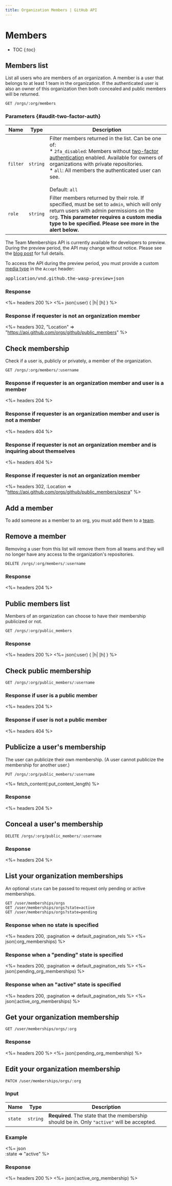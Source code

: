 ```yaml
---
title: Organization Members | GitHub API
---
```


# Members

* TOC
{:toc}

## Members list

List all users who are members of an organization. A member is a user that
belongs to at least 1 team in the organization. If the authenticated user is
also an owner of this organization then both concealed and public members will
be returned.

    GET /orgs/:org/members

### Parameters {#audit-two-factor-auth}

Name    | Type    | Description
--------|---------|--------------
`filter`|`string` | Filter members returned in the list. Can be one of:<br/>* `2fa_disabled`: Members without [two-factor authentication][2fa-blog] enabled. Available for owners of organizations with private repositories.<br/>* `all`: All members the authenticated user can see.<br/><br/>Default: `all`
`role`  |`string` | Filter members returned by their role. If specified, must be set to `admin`, which will only return users with admin permissions on the org. **This parameter requires a custom media type to be specified. Please see more in the alert below.**

[2fa-blog]: https://github.com/blog/1614-two-factor-authentication

<div class="alert">
  <p>
    The Team Memberships API is currently available for developers to preview.
    During the preview period, the API may change without notice.
    Please see the <a href="/changes/2014-11-10-organization-admin-pre-release-preview/">blog post</a> for full details.
  </p>

  <p>
    To access the API during the preview period, you must provide a custom <a href="/v3/media">media type</a> in the <code>Accept</code> header:
    <pre>application/vnd.github.the-wasp-preview+json</pre>
  </p>
</div>

### Response

<%= headers 200 %>
<%= json(:user) { |h| [h] } %>

### Response if requester is not an organization member

<%= headers 302, "Location" => "https://api.github.com/orgs/github/public_members" %>

## Check membership

Check if a user is, publicly or privately, a member of the organization.

    GET /orgs/:org/members/:username

### Response if requester is an organization member and user is a member

<%= headers 204 %>

### Response if requester is an organization member and user is not a member

<%= headers 404 %>

### Response if requester is not an organization member and is inquiring about themselves

<%= headers 404 %>

### Response if requester is not an organization member

<%= headers 302, :Location => "https://api.github.com/orgs/github/public_members/pezra" %>

## Add a member

To add someone as a member to an org, you must add them to a
[team](/v3/orgs/teams/#add-team-member).

## Remove a member

Removing a user from this list will remove them from all teams and
they will no longer have any access to the organization's repositories.

    DELETE /orgs/:org/members/:username

### Response

<%= headers 204 %>

## Public members list

Members of an organization can choose to have their membership
publicized or not.

    GET /orgs/:org/public_members

### Response

<%= headers 200 %>
<%= json(:user) { |h| [h] } %>

## Check public membership

    GET /orgs/:org/public_members/:username

### Response if user is a public member

<%= headers 204 %>

### Response if user is not a public member

<%= headers 404 %>

## Publicize a user's membership

The user can publicize their own membership.
(A user cannot publicize the membership for another user.)

    PUT /orgs/:org/public_members/:username

<%= fetch_content(:put_content_length) %>

### Response

<%= headers 204 %>

## Conceal a user's membership

    DELETE /orgs/:org/public_members/:username

### Response

<%= headers 204 %>

## List your organization memberships

An optional `state` can be passed to request only pending or active memberships.

    GET /user/memberships/orgs
    GET /user/memberships/orgs?state=active
    GET /user/memberships/orgs?state=pending

### Response when no state is specified

<%= headers 200, :pagination => default_pagination_rels %>
<%= json(:org_memberships) %>

### Response when a "pending" state is specified

<%= headers 200, :pagination => default_pagination_rels %>
<%= json(:pending_org_memberships) %>

### Response when an "active" state is specified

<%= headers 200, :pagination => default_pagination_rels %>
<%= json(:active_org_memberships) %>

## Get your organization membership

    GET /user/memberships/orgs/:org

### Response

<%= headers 200 %>
<%= json(:pending_org_membership) %>

## Edit your organization membership

    PATCH /user/memberships/orgs/:org

### Input

Name | Type | Description
-----|------|--------------
`state`|`string`| **Required**. The state that the membership should be in. Only `"active"` will be accepted.

### Example

<%= json \
    :state => "active"
    %>

### Response

<%= headers 200 %>
<%= json(:active_org_membership) %>
